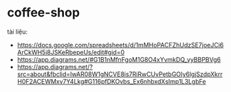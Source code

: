 # coffee-shop
tài liệu: 
- https://docs.google.com/spreadsheets/d/1mMHoPACFZhUdzSE7joeJCi6ArCkWH5i8JSKeRbepeUs/edit#gid=0
- https://app.diagrams.net/#G1B1nMfnFgoM1G8O4xYvmkDQ_yyBBPBVg6
- https://app.diagrams.net/?src=about&fbclid=IwAR08W1gNCVE8is7RiRwCUvPetbGOIy6lgjSzdpXkrrH0F2ACEWMxv7Y4Lkg#G116pfDKOvbs_Ex6nhbxdXsImp1L3LgbFe
